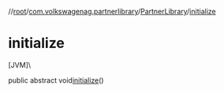 //[root](../../../index.md)/[com.volkswagenag.partnerlibrary](../index.md)/[PartnerLibrary](index.md)/[initialize](initialize.md)

# initialize

[JVM]\

public abstract void[initialize](initialize.md)()
